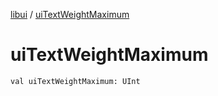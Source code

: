 [libui](README.md) / [uiTextWeightMaximum](ui-text-weight-maximum.md)

# uiTextWeightMaximum

`val uiTextWeightMaximum: UInt`
